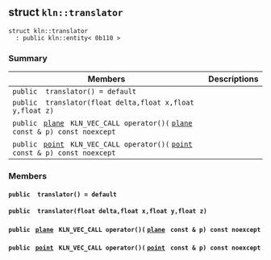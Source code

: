 ## struct `kln::translator` 

```
struct kln::translator
  : public kln::entity< 0b110 >
```  

### Summary

 Members                        | Descriptions                                
--------------------------------|---------------------------------------------
`public  translator() = default`  | 
`public  translator(float delta,float x,float y,float z)`  | 
`public ` [`plane`](/api/kln::plane#structkln_1_1plane) ` KLN_VEC_CALL operator()(` [`plane`](/api/kln::plane#structkln_1_1plane) ` const & p) const noexcept`  | 
`public ` [`point`](/api/kln::point#structkln_1_1point) ` KLN_VEC_CALL operator()(` [`point`](/api/kln::point#structkln_1_1point) ` const & p) const noexcept`  | 

### Members

#### `public  translator() = default`  

#### `public  translator(float delta,float x,float y,float z)`  

#### `public ` [`plane`](/api/kln::plane#structkln_1_1plane) ` KLN_VEC_CALL operator()(` [`plane`](/api/kln::plane#structkln_1_1plane) ` const & p) const noexcept`  

#### `public ` [`point`](/api/kln::point#structkln_1_1point) ` KLN_VEC_CALL operator()(` [`point`](/api/kln::point#structkln_1_1point) ` const & p) const noexcept`  

